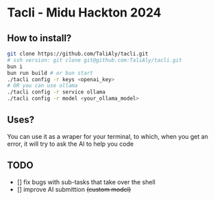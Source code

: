 # Tacli - Midu Hackton 2024

## How to install?

```bash
git clone https://github.com/TaliAly/tacli.git
# ssh version: git clone git@github.com:TaliAly/tacli.git
bun i
bun run build # or bun start
./tacli config -r keys <openai_key>
# OR you can use ollama
./tacli config -r service ollama
./tacli config -r model <your_ollama_model>
```

## Uses?

You can use it as a wraper for your terminal, to which, when you get an error, it will try to ask the AI to help you code

## TODO

- [] fix bugs with sub-tasks that take over the shell
- [] improve AI submittion ~~(custom model)~~
